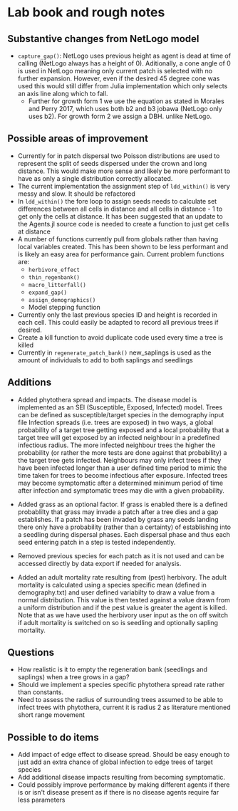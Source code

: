 # Lab book and rough notes

## Substantive changes from NetLogo model

- `capture_gap()`: NetLogo uses previous height as agent is dead at time of calling (NetLogo always has a height of 0). Aditionally, a cone angle of 0 is used in NetLogo meaning only current patch is selected with no further expansion. However, even if the desired 45 degree cone was used this would still differ from Julia implementation which only selects an axis line along which to fall.
  - Further for growth form 1 we use the equation as stated in Morales and Perry 2017, which uses both b2 and b3 jobawa (NetLogo only uses b2). For growth form 2 we assign a DBH. unlike NetLogo.

## Possible areas of improvement

- Currently for in patch dispersal two Poisson distributions are used to represent the split of seeds dispersed under the crown and long distance. This would make more sense and likely be more performant to have as only a single distribution correctly allocated.
- The current implementation the assignment step of `ldd_within()` is very messy and slow. It should be refactored
- In `ldd_within()` the fore loop to assign seeds needs to calculate set differences between all cells in distance and all cells in distance - 1 to get only the cells at distance. It has been suggested that an update to the Agents.jl source code is needed to create a function to just get cells at distance
- A number of functions currently pull from globals rather than having local variables created. This has been shown to be less performant and is likely an easy area for performance gain. Current problem functions are:
  - `herbivore_effect`
  - `thin_regenbank()`
  - `macro_litterfall()`
  - `expand_gap()`
  - `assign_demographics()`
  - Model stepping function
- Currently only the last previous species ID and height is recorded in each cell. This could easily be adapted to record all previous trees if desired.
- Create a kill function to avoid duplicate code used every time a tree is killed
- Currently in `regenerate_patch_bank()` new_saplings is used as the amount of individuals to add to both saplings and seedlings

## Additions

- Added phytothera spread and impacts. The disease model is implemented as an SEI (Susceptible, Exposed, Infected) model. Trees can be defined as susceptible/target species in the demography input file
  Infection spreads (i.e. trees are exposed) in two ways, a global probability of a target tree getting exposed and a local probability that a target tree will get exposed by an infected neighbour in a predefined infectious radius. The more infected neighbour trees the higher the probability (or rather the more tests are done against that probability) a the target tree gets infected. Neighbours may only infect trees if they have been infected longer than a user defined time period to mimic the time taken for trees to become infectious after exposure. Infected trees may become symptomatic after a determined minimum period of time after infection and symptomatic trees may die with a given probability.

- Added grass as an optional factor. If grass is enabled there is a defined probablilty that grass may invade a patch after a tree dies and a gap establishes. If a patch has been invaded by grass any seeds
  landing there only have a probability (rather than a certainty) of establishing into a seedling during dispersal phases. Each dispersal phase and thus each seed entering patch in a step is tested independently.

- Removed previous species for each patch as it is not used and can be accessed directly by data export if needed for analysis.

- Added an adult mortality rate resulting from (pest) herbivory. The adult mortality is calculated using a species specific mean (defined in demography.txt) and user defined variabilty to draw a value from a normal distribution. This value is then tested against a value drawn from a uniform distribution and if the pest value is greater the agent is killed. Note that as we have used the herbivory user input as the on off switch if adult mortality is switched on so is seedling and optionally sapling mortality.

## Questions

- How realistic is it to empty the regeneration bank (seedlings and saplings) when a tree grows in a gap?
- Should we implement a species specific phytothera spread rate rather than constants.
- Need to assess the radius of surrounding trees assumed to be able to infect trees with phytothera, current it is radius 2 as literature mentioned short range movement

## Possible to do items

- Add impact of edge effect to disease spread. Should be easy enough to just add an extra chance of global infection to edge trees of target species
- Add additional disease impacts resulting from becoming symptomatic.
- Could possibly improve performance by making different agents if there is or isn't disease present as if there is no disease agents require far less parameters
